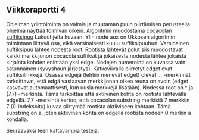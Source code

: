 ## Viikkoraportti 4

Ohjelman ydintoiminta on valmis ja muutaman puun piirtämisen perusteella ohjelma näyttää toimivan oikein.  [Algoritmin muodostama cocacolan suffiksipuu](https://github.com/Hansuzu/tlab/tree/master/doc/cocacola.png) Lukuohjeita kuvaan: Ylin node aux on Ukkosen algoritmin toimintaan liittyvä osa, eikä varsinaisesti kuulu suffiksipuuhun. Varsinainen suffiksipuu lähtee nodesta root. Rootista lähtevät polut siis muodostavat kaikki merkkijonon cocacola suffiksit ja jokaisesta nodesta lähtee jokaista kirjainta kohden enintään yksi edge. Nodejen numerointi on kuvassa vain satunnainen (syvyshaun järjestys). Katkoviivalla piirretyt edget ovat suffiksilinkkejä. Osassa edgejä (lehtiin menevät edget) olevat ... -merkinnät tarkoittavat, että edgä vastaavan merkkijonon oikea reuna on avoin (edget kasvavat automaattisesti, kun uusia merkkejä lisätään). Nodessa root on * ja (7,7) -merkintä. Tämä tarkoittaa että aktiivinen kohta on rootista lähtevällä edgellä. 7,7 -merkintä kertoo, että cocacolan substring merkistä 7 merkkiin 7 (0-indeksoitu) kuvaa siirtymää rootista aktiiviseen kohtaan. Tämä substring on a, joten aktiivinen kohta on edgellä rootista nodeen 0 merkin a kohdalla.

Seuraavaksi teen kattavampia testejä.